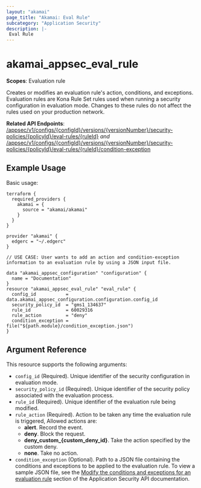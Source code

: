 ```yaml
---
layout: "akamai"
page_title: "Akamai: Eval Rule"
subcategory: "Application Security"
description: |-
 Eval Rule
---
```


# akamai_appsec_eval_rule

**Scopes**: Evaluation rule

Creates or modifies an evaluation rule's action, conditions, and exceptions.
Evaluation rules are Kona Rule Set rules used when running a security configuration in evaluation mode.
Changes to these rules do not affect the rules used on your production network.

**Related API Endpoints**: [/appsec/v1/configs/{configId}/versions/{versionNumber}/security-policies/{policyId}/eval-rules/{ruleId}](https://developer.akamai.com/api/cloud_security/application_security/v1.html#putevalrule) *and* [/appsec/v1/configs/{configId}/versions/{versionNumber}/security-policies/{policyId}/eval-rules/{ruleId}/condition-exception](https://developer.akamai.com/api/cloud_security/application_security/v1.html#putevalconditionsexceptions)

## Example Usage

Basic usage:

```
terraform {
  required_providers {
    akamai = {
      source = "akamai/akamai"
    }
  }
}

provider "akamai" {
  edgerc = "~/.edgerc"
}

// USE CASE: User wants to add an action and condition-exception information to an evaluation rule by using a JSON input file.

data "akamai_appsec_configuration" "configuration" {
  name = "Documentation"
}
resource "akamai_appsec_eval_rule" "eval_rule" {
  config_id           = data.akamai_appsec_configuration.configuration.config_id
  security_policy_id  = "gms1_134637"
  rule_id             = 60029316
  rule_action         = "deny"
  condition_exception = file("${path.module}/condition_exception.json")
}
```

## Argument Reference

This resource supports the following arguments:

- `config_id` (Required). Unique identifier of the security configuration in evaluation mode.
- `security_policy_id` (Required). Unique identifier of the security policy associated with the evaluation process.
- `rule_id` (Required). Unique identifier of the evaluation rule being modified.
- `rule_action` (Required). Action to be taken any time the evaluation rule is triggered, Allowed actions are:
  - **alert**. Record the event.
  - **deny**. Block the request.
  - **deny_custom_{custom_deny_id}**. Take the action specified by the custom deny.
  - **none**. Take no action.
- `condition_exception` (Optional). Path to a JSON file containing the conditions and exceptions to be applied to the evaluation rule. To view a sample JSON file, see the [Modify the conditions and exceptions for an evaluation rule](https://developer.akamai.com/api/cloud_security/application_security/v1.html#putevalconditionsexceptions) section of the Application Security API documentation.

